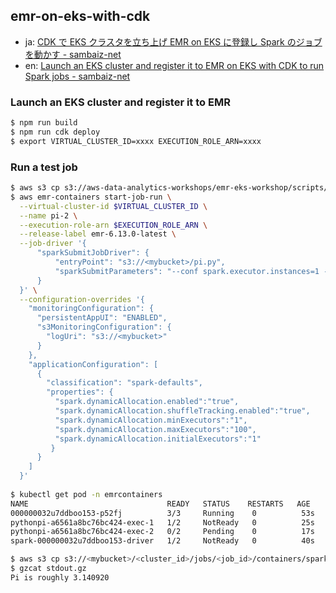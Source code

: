 ## emr-on-eks-with-cdk

- ja: [CDK で EKS クラスタを立ち上げ EMR on EKS に登録し Spark のジョブを動かす - sambaiz-net](https://www.sambaiz.net/article/434/)
- en: [Launch an EKS cluster and register it to EMR on EKS with CDK to run Spark jobs - sambaiz-net](https://www.sambaiz.net/en/article/434/)

### Launch an EKS cluster and register it to EMR

```sh
$ npm run build
$ npm run cdk deploy
$ export VIRTUAL_CLUSTER_ID=xxxx EXECUTION_ROLE_ARN=xxxx
```

### Run a test job

```sh
$ aws s3 cp s3://aws-data-analytics-workshops/emr-eks-workshop/scripts/pi.py s3://<mybucket>/pi.py
$ aws emr-containers start-job-run \
  --virtual-cluster-id $VIRTUAL_CLUSTER_ID \
  --name pi-2 \
  --execution-role-arn $EXECUTION_ROLE_ARN \
  --release-label emr-6.13.0-latest \
  --job-driver '{
      "sparkSubmitJobDriver": {
          "entryPoint": "s3://<mybucket>/pi.py",
          "sparkSubmitParameters": "--conf spark.executor.instances=1 --conf spark.executor.memory=2G --conf spark.executor.cores=1 --conf spark.driver.cores=1"
      }
  }' \
  --configuration-overrides '{
    "monitoringConfiguration": {
      "persistentAppUI": "ENABLED",
      "s3MonitoringConfiguration": {
        "logUri": "s3://<mybucket>"
      }
    },
    "applicationConfiguration": [
      {
        "classification": "spark-defaults", 
        "properties": {
          "spark.dynamicAllocation.enabled":"true",
          "spark.dynamicAllocation.shuffleTracking.enabled":"true",
          "spark.dynamicAllocation.minExecutors":"1",
          "spark.dynamicAllocation.maxExecutors":"100",
          "spark.dynamicAllocation.initialExecutors":"1"
         }
      }
    ]
  }'
  
$ kubectl get pod -n emrcontainers
NAME                               READY   STATUS    RESTARTS   AGE
000000032u7ddboo153-p52fj          3/3     Running    0          53s
pythonpi-a6561a8bc76bc424-exec-1   1/2     NotReady   0          25s
pythonpi-a6561a8bc76bc424-exec-2   0/2     Pending    0          17s
spark-000000032u7ddboo153-driver   1/2     NotReady   0          40s

$ aws s3 cp s3://<mybucket>/<cluster_id>/jobs/<job_id>/containers/spark-000000032psj6spu6q7/spark-000000032psj6spu6q7-driver/stdout.gz .
$ gzcat stdout.gz
Pi is roughly 3.140920
```
